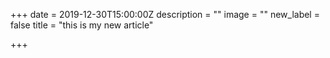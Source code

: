 +++
date = 2019-12-30T15:00:00Z
description = ""
image = ""
new_label = false
title = "this is my new article"

+++
